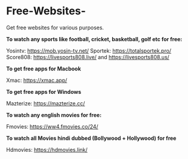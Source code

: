 # Free-Websites-
Get free websites for various purposes. 

**To watch any sports like football, cricket, basketball, golf etc for free:**

Yosintv: https://mob.yosin-tv.net/
Sportek: https://totalsportek.pro/
Score808: https://livesports808.live/ and https://livesports808.us/

**To get free apps for Macbook**

Xmac: https://xmac.app/

**To get free apps for Windows**

Mazterize: https://mazterize.cc/

**To watch any english movies for free:**

Fmovies: https://ww4.fmovies.co/24/

**To watch all Movies hindi dubbed (Bollywood + Hollywood) for free**

Hdmovies: https://hdmovies.link/






